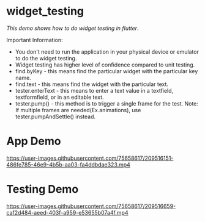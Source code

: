 # widget_testing
_This demo shows how to do widget testing in flutter_.


Important Information:
- You don't need to run the application in your physical device or emulator to do the widget testing.
- Widget testing has higher level of confidence compared to unit testing.
- find.byKey - this means find the particular widget with the particular key name.
- find.text - this means find the widget with the particular text.
- tester.enterText - this means to enter a text value in a textfield, textformfield, or in an editable text.
- tester.pump() - this method is to trigger a single frame for the test. Note: If multiple frames are needed(Ex.animations), use tester.pumpAndSettle() instead.

# App Demo
https://user-images.githubusercontent.com/75658617/209516151-486fe785-46e9-4b5b-aa03-fa4ddbdae323.mp4

# Testing Demo
https://user-images.githubusercontent.com/75658617/209516659-caf2d484-aeed-403f-a959-e53655b07a4f.mp4



